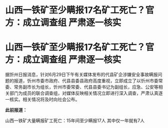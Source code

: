 # 山西一铁矿至少瞒报17名矿工死亡？官方：成立调查组 严肃逐一核实

# 山西一铁矿至少瞒报17名矿工死亡？官方：成立调查组 严肃逐一核实

据忻州日报消息，针对6月29日下午有关媒体发布的代县矿企涉嫌安全事故瞒报问题的报道，忻州市委市政府、代县县委县政府高度重视，立即成立了以忻州市委常委、常务副市长为组长，忻州市委常委、代县县委书记为副组长，应急、公安等相关部门为成员的联合调查组，对媒体反映相关情况立即进行深入调查，严肃认真逐一核实。相关情况将及时向社会公布。

**此前报道：**

山西一铁矿大量瞒报矿工死亡：15年间至少瞒报17人 其中仅一年就有7人

